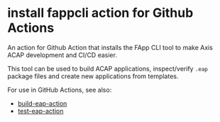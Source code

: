 # install fappcli action for Github Actions
An action for Github Action that installs the FApp CLI tool to make Axis ACAP development and CI/CD easier.

This tool can be used to build ACAP applications, inspect/verify `.eap` package files and create new applications from templates.

For use in GitHub Actions, see also:
* [build-eap-action](https://github.com/fixedit-ai/build-eap-action)
* [test-eap-action](https://github.com/fixedit-ai/test-eap-action)
